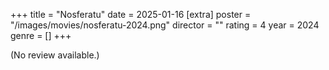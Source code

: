+++
title = "Nosferatu"
date = 2025-01-16
[extra]
poster = "/images/movies/nosferatu-2024.png"
director = ""
rating = 4
year = 2024
genre = []
+++

(No review available.)
